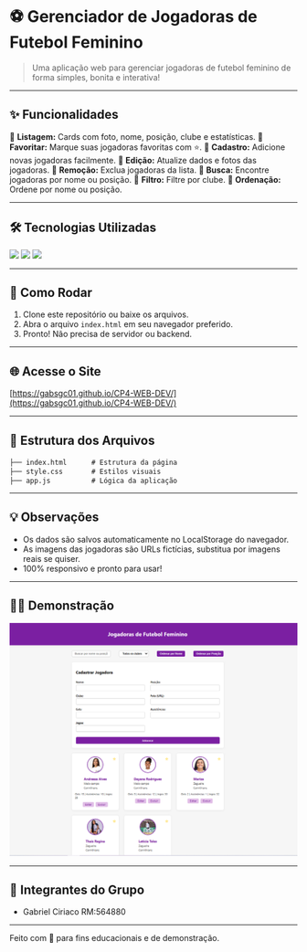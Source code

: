 
# ⚽ Gerenciador de Jogadoras de Futebol Feminino

> Uma aplicação web para gerenciar jogadoras de futebol feminino de forma simples, bonita e interativa!

---

## ✨ Funcionalidades

🔹 **Listagem:** Cards com foto, nome, posição, clube e estatísticas.
🔹 **Favoritar:** Marque suas jogadoras favoritas com ⭐.
🔹 **Cadastro:** Adicione novas jogadoras facilmente.
🔹 **Edição:** Atualize dados e fotos das jogadoras.
🔹 **Remoção:** Exclua jogadoras da lista.
🔹 **Busca:** Encontre jogadoras por nome ou posição.
🔹 **Filtro:** Filtre por clube.
🔹 **Ordenação:** Ordene por nome ou posição.

---

## 🛠️ Tecnologias Utilizadas

<img src="https://img.shields.io/badge/HTML5-E34F26?style=for-the-badge&logo=html5&logoColor=fff" />
<img src="https://img.shields.io/badge/CSS3-1572B6?style=for-the-badge&logo=css3&logoColor=fff" />
<img src="https://img.shields.io/badge/JavaScript-F7DF1E?style=for-the-badge&logo=javascript&logoColor=222" />

---

## 🚀 Como Rodar

1. Clone este repositório ou baixe os arquivos.
2. Abra o arquivo `index.html` em seu navegador preferido.
3. Pronto! Não precisa de servidor ou backend.

---


## 🌐 Acesse o Site

[https://gabsgc01.github.io/CP4-WEB-DEV/](https://gabsgc01.github.io/CP4-WEB-DEV/)

---

## 📁 Estrutura dos Arquivos

```
├── index.html      # Estrutura da página
├── style.css       # Estilos visuais
├── app.js          # Lógica da aplicação
```

---

## 💡 Observações

- Os dados são salvos automaticamente no LocalStorage do navegador.
- As imagens das jogadoras são URLs fictícias, substitua por imagens reais se quiser.
- 100% responsivo e pronto para usar!

---

## 👩‍💻 Demonstração

![Demo](img/CPWEBDEV.PNG)


---


## 👨 Integrantes do Grupo

- Gabriel Ciriaco RM:564880

---

Feito com 💜 para fins educacionais e de demonstração.
